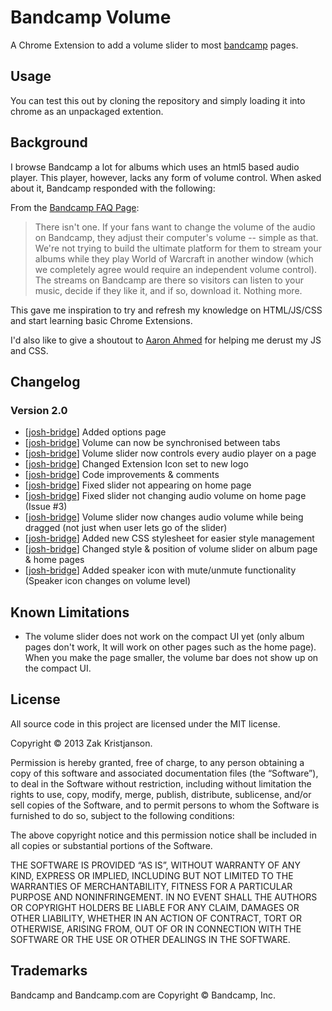 # Bandcamp Volume

A Chrome Extension to add a volume slider to most [bandcamp](http://www.bandcamp.com) pages.

## Usage
You can test this out by cloning the repository and simply loading it into chrome as an unpackaged extention.

## Background
I browse Bandcamp a lot for albums which uses an html5 based audio player. This player, however, lacks any form of volume control. When asked about it, Bandcamp responded with the following:

From the [Bandcamp FAQ Page](http://bandcamp.com/faq#volume):
> There isn't one. If your fans want to change the volume of the audio on Bandcamp, they adjust their computer's volume -- simple as that. We're not trying to build the ultimate platform for them to stream your albums while they play World of Warcraft in another window (which we completely agree would require an independent volume control). The streams on Bandcamp are there so visitors can listen to your music, decide if they like it, and if so, download it. Nothing more.

This gave me inspiration to try and refresh my knowledge on HTML/JS/CSS and start learning basic Chrome Extensions.

I'd also like to give a shoutout to [Aaron Ahmed](https://github.com/polar-bear) for helping me derust my JS and CSS.

## Changelog

### Version 2.0

- [[josh-bridge](https://github.com/josh-bridge)] Added options page
- [[josh-bridge](https://github.com/josh-bridge)] Volume can now be synchronised between tabs
- [[josh-bridge](https://github.com/josh-bridge)] Volume slider now controls every audio player on a page
- [[josh-bridge](https://github.com/josh-bridge)] Changed Extension Icon set to new logo
- [[josh-bridge](https://github.com/josh-bridge)] Code improvements & comments
- [[josh-bridge](https://github.com/josh-bridge)] Fixed slider not appearing on home page
- [[josh-bridge](https://github.com/josh-bridge)] Fixed slider not changing audio volume on home page (Issue #3)
- [[josh-bridge](https://github.com/josh-bridge)] Volume slider now changes audio volume while being dragged (not just when user lets go of the slider)
- [[josh-bridge](https://github.com/josh-bridge)] Added new CSS stylesheet for easier style management
- [[josh-bridge](https://github.com/josh-bridge)] Changed style & position of volume slider on album page & home pages
- [[josh-bridge](https://github.com/josh-bridge)] Added speaker icon with mute/unmute functionality (Speaker icon changes on volume level)

## Known Limitations
- The volume slider does not work on the compact UI yet (only album pages don't work, It will work on other pages such as the home page). When you make the page smaller, the volume bar does not show up on the compact UI.

## License
All source code in this project are licensed under the MIT license.

Copyright © 2013 Zak Kristjanson.

Permission is hereby granted, free of charge, to any person obtaining a copy
of this software and associated documentation files (the “Software”), to deal
in the Software without restriction, including without limitation the rights
to use, copy, modify, merge, publish, distribute, sublicense, and/or sell
copies of the Software, and to permit persons to whom the Software is
furnished to do so, subject to the following conditions:

The above copyright notice and this permission notice shall be included in
all copies or substantial portions of the Software.

THE SOFTWARE IS PROVIDED “AS IS”, WITHOUT WARRANTY OF ANY KIND, EXPRESS OR
IMPLIED, INCLUDING BUT NOT LIMITED TO THE WARRANTIES OF MERCHANTABILITY,
FITNESS FOR A PARTICULAR PURPOSE AND NONINFRINGEMENT. IN NO EVENT SHALL THE
AUTHORS OR COPYRIGHT HOLDERS BE LIABLE FOR ANY CLAIM, DAMAGES OR OTHER
LIABILITY, WHETHER IN AN ACTION OF CONTRACT, TORT OR OTHERWISE, ARISING FROM,
OUT OF OR IN CONNECTION WITH THE SOFTWARE OR THE USE OR OTHER DEALINGS IN
THE SOFTWARE.

## Trademarks
Bandcamp and Bandcamp.com are Copyright © Bandcamp, Inc.